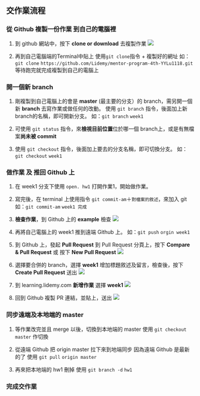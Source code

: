 ## 交作業流程

### 從 Github 複製一份作業 到自己的電腦裡

1. 到 github 網站中，按下 **clone or download** 去複製作業
![](https://img.onl/RTOVek)

2. 再到自己電腦端的Terminal中貼上
使用`git clone`指令 + 複製好的網址
如：`git clone` `https://github.com/Lidemy/mentor-program-4th-YYLu1118.git`
等待跑完就完成複製到自己的電腦上


### 開一個新 **branch**

1. 剛複製到自己電腦上的會是 **master** (最主要的分支）的 branch，需另開一個新 **branch** 去寫作業或做任何的改動。
使用 `git branch` 指令，後面加上新branch的名稱，即可開新分支。
如：`git branch` `week1`

2. 可使用 `git status` 指令，來**檢視目前位置**位於哪一個 branch上，或是有無檔案**尚未被 commit**

3. 使用 `git checkout` 指令，後面加上要去的分支名稱，即可切換分支。 
如：`git checkout` `week1`


### 做作業 及 推回 Github 上

1. 在 week1 分支下使用 `open. hw1` 打開作業1，開始做作業。

2. 寫完後，在 terminal 上使用指令 `git commit-am`＋`對檔案的敘述`，來加入 git
如：`git commit-am` `week1 完成`

4. **檢查作業**，到 Github 上的 **example** 檢查
![](https://img.onl/7mUAKy)

3. 再將自己電腦上的 week1 推到遠端 Github 上。
如：`git push` `orgin week1`

4. 到 Github 上，發起 **Pull Request**
到 Pull Request 分頁上，按下 **Compare & Pull Request**
或 按下 **New Pull Request**
![](https://img.onl/DfIZDz)

5. 選擇要合併的 branch，選擇 **week1**
增加標題敘述及留言，檢查後，按下 **Create Pull Request** 送出
![](https://img.onl/ER8EYE)

6. 到 learning.lidemy.com **新增作業**
選擇 **week1**
![](https://img.onl/l1jiDO)

7. 回到 Github 複製 PR 連結，並貼上，送出
![](https://img.onl/Nem0xH)

### **同步**遠端及本地端的 master

1. 等作業改完並且 merge 以後，切換到本地端的 master
使用 `git checkout` `master` 作切換

2. 從遠端 Github 把 origin master 拉下來到地端同步
因為遠端 Github 是最新的了
使用 `git pull` `origin master`

3. 再來把本地端的 hw1 刪掉
使用 `git branch -d` `hw1`

### 完成交作業
